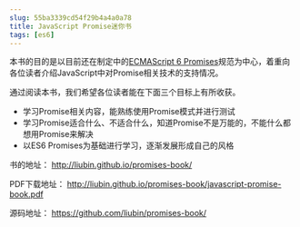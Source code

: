 ```yaml
---
slug: 55ba3339cd54f29b4a4a0a78
title: JavaScript Promise迷你书
tags: [es6]
---
```


本书的目的是以目前还在制定中的[ECMAScript 6 Promises](http://liubin.github.io/promises-book/#es6-promises)规范为中心，着重向各位读者介绍JavaScript中对Promise相关技术的支持情况。

通过阅读本书，我们希望各位读者能在下面三个目标上有所收获。

* 学习Promise相关内容，能熟练使用Promise模式并进行测试
* 学习Promise适合什么、不适合什么，知道Promise不是万能的，不能什么都想用Promise来解决
* 以ES6 Promises为基础进行学习，逐渐发展形成自己的风格

书的地址：
http://liubin.github.io/promises-book/

PDF下载地址：
http://liubin.github.io/promises-book/javascript-promise-book.pdf

源码地址：
https://github.com/liubin/promises-book/
